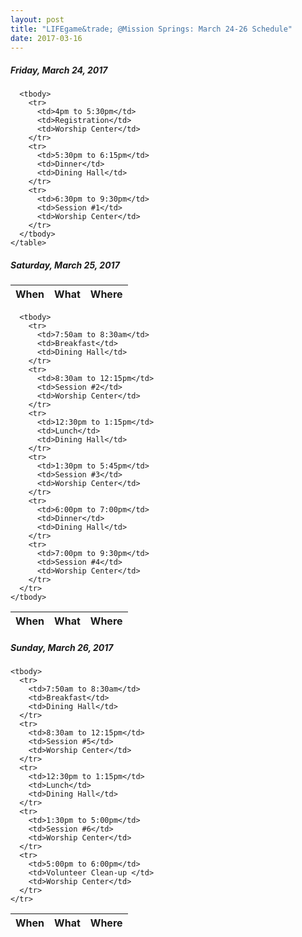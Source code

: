 ```yaml
---
layout: post
title: "LIFEgame&trade; @Mission Springs: March 24-26 Schedule"
date: 2017-03-16
---
```


<div class="container">
  <div class="divider"></div>
  <div class="section">
    <h5>Friday, March 24, 2017</h5>
    <table class="highlight bordered">
      <thead>
        <tr>
          <th data-field="when">When</th>
          <th data-field="what">What</th>
          <th data-field="where">Where</th>
        </tr>
      </thead>

      <tbody>
        <tr>
          <td>4pm to 5:30pm</td>
          <td>Registration</td>
          <td>Worship Center</td>
        </tr>
        <tr>
          <td>5:30pm to 6:15pm</td>
          <td>Dinner</td>
          <td>Dining Hall</td>
        </tr>
        <tr>
          <td>6:30pm to 9:30pm</td>
          <td>Session #1</td>
          <td>Worship Center</td>
        </tr>
      </tbody>
    </table>

  </div>
  <div class="section">
    <h5>Saturday, March 25, 2017</h5>
    <table class="highlight bordered">
      <thead>
        <tr>
          <th data-field="when">When</th>
          <th data-field="what">What</th>
          <th data-field="where">Where</th>
        </tr>
      </thead>

      <tbody>
        <tr>
          <td>7:50am to 8:30am</td>
          <td>Breakfast</td>
          <td>Dining Hall</td>
        </tr>
        <tr>
          <td>8:30am to 12:15pm</td>
          <td>Session #2</td>
          <td>Worship Center</td>
        </tr>
        <tr>
          <td>12:30pm to 1:15pm</td>
          <td>Lunch</td>
          <td>Dining Hall</td>
        </tr>
        <tr>
          <td>1:30pm to 5:45pm</td>
          <td>Session #3</td>
          <td>Worship Center</td>
        </tr>
        <tr>
          <td>6:00pm to 7:00pm</td>
          <td>Dinner</td>
          <td>Dining Hall</td>
        </tr>
        <tr>
          <td>7:00pm to 9:30pm</td>
          <td>Session #4</td>
          <td>Worship Center</td>
        </tr>
      </tr>
    </tbody>
  </table>
</div>
<div class="section">
  <h5>Sunday, March 26, 2017</h5>
  <table class="highlight bordered">
    <thead>
      <tr>
        <th data-field="when">When</th>
        <th data-field="what">What</th>
        <th data-field="where">Where</th>
      </tr>
    </thead>

    <tbody>
      <tr>
        <td>7:50am to 8:30am</td>
        <td>Breakfast</td>
        <td>Dining Hall</td>
      </tr>
      <tr>
        <td>8:30am to 12:15pm</td>
        <td>Session #5</td>
        <td>Worship Center</td>
      </tr>
      <tr>
        <td>12:30pm to 1:15pm</td>
        <td>Lunch</td>
        <td>Dining Hall</td>
      </tr>
      <tr>
        <td>1:30pm to 5:00pm</td>
        <td>Session #6</td>
        <td>Worship Center</td>
      </tr>
      <tr>
        <td>5:00pm to 6:00pm</td>
        <td>Volunteer Clean-up </td>
        <td>Worship Center</td>
      </tr>
    </tr>
  </tbody>
</table>
</div>
</div>
